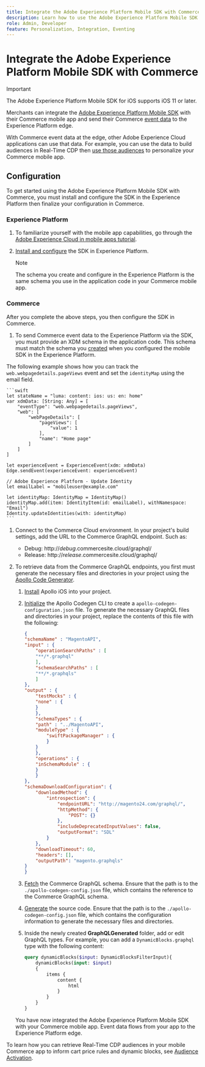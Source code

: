 ```yaml
---
title: Integrate the Adobe Experience Platform Mobile SDK with Commerce
description: Learn how to use the Adobe Experience Platform Mobile SDK with your headless or custom Commerce storefront.
role: Admin, Developer
feature: Personalization, Integration, Eventing
---
```

# Integrate the Adobe Experience Platform Mobile SDK with Commerce

>[!IMPORTANT]
>
>The Adobe Experience Platform Mobile SDK for iOS supports iOS 11 or later.

Merchants can integrate the [Adobe Experience Platform Mobile SDK](https://developer.adobe.com/client-sdks/documentation/) with their Commerce mobile app and send their Commerce [event data](events.md) to the Experience Platform edge.

With Commerce event data at the edge, other Adobe Experience Cloud applications can use that data. For example, you can use the data to build audiences in Real-Time CDP then [use those audiences](https://experienceleague.adobe.com/docs/commerce-admin/customers/audience-activation.html) to personalize your Commerce mobile app.

## Configuration

To get started using the Adobe Experience Platform Mobile SDK with Commerce, you must install and configure the SDK in the Experience Platform then finalize your configuration in Commerce.

### Experience Platform

1. To familiarize yourself with the mobile app capabilities, go through the [Adobe Experience Cloud in mobile apps tutorial](https://experienceleague.adobe.com/docs/platform-learn/implement-mobile-sdk/overview.html).

1. [Install and configure](https://developer.adobe.com/client-sdks/documentation/getting-started/) the SDK in Experience Platform.

    >[!NOTE]
    >
    >The schema you create and configure in the Experience Platform is the same schema you use in the application code in your Commerce mobile app. 

### Commerce

After you complete the above steps, you then configure the SDK in Commerce.

1. To send Commerce event data to the Experience Platform via the SDK, you must provide an XDM schema in the application code. This schema must match the schema you [created](https://developer.adobe.com/client-sdks/documentation/getting-started/set-up-schemas-and-datasets/) when you configured the mobile SDK in the Experience Platform.

The following example shows how you can track the `web.webpagedetails.pageViews` event and set the `identityMap` using the email field.

    ```swift
    let stateName = "luma: content: ios: us: en: home"
    var xdmData: [String: Any] = [
        "eventType": "web.webpagedetails.pageViews",
        "web": [
            "webPageDetails": [
                "pageViews": [
                    "value": 1
                ],
                "name": "Home page"
            ]
        ]
    ]

    let experienceEvent = ExperienceEvent(xdm: xdmData)
    Edge.sendEvent(experienceEvent: experienceEvent)
    
    // Adobe Experience Platform - Update Identity
    let emailLabel = "mobileuser@example.com"
    
    let identityMap: IdentityMap = IdentityMap()
    identityMap.add(item: IdentityItem(id: emailLabel), withNamespace: "Email")
    Identity.updateIdentities(with: identityMap)
    ```

1. Connect to the Commerce Cloud environment. In your project's build settings, add the URL to the Commerce GraphQL endpoint. Such as:

    - Debug: http://_debug_.commercesite.cloud/graphql/
    - Release: http://_release_.commercesite.cloud/graphql/
    
1. To retrieve data from the Commerce GraphQL endpoints, you first must generate the necessary files and directories in your project using the [Apollo Code Generator](https://www.apollographql.com/docs/ios/).

    1. [Install](https://www.apollographql.com/docs/ios/get-started#1-install-the-apollo-frameworks) Apollo iOS into your project.
    1. [Initialize](https://www.apollographql.com/docs/ios/code-generation/codegen-cli/#initialize) the Apollo Codegen CLI to create a `apollo-codegen-configuration.json` file. To generate the necessary GraphQL files and directories in your project, replace the contents of this file with the following:

        ```json
        {
        "schemaName" : "MagentoAPI",
        "input" : {
            "operationSearchPaths" : [
            "**/*.graphql"
            ],
            "schemaSearchPaths" : [
            "**/*.graphqls"
            ]
        },
        "output" : {
            "testMocks" : {
            "none" : {
            }
            },
            "schemaTypes" : {
            "path" : "../MagentoAPI",
            "moduleType" : {
                "swiftPackageManager" : {
                }
            }
            },
            "operations" : {
            "inSchemaModule" : {
            }
            }
        },
        "schemaDownloadConfiguration": {
            "downloadMethod": {
                "introspection": {
                    "endpointURL": "http://magento24.com/graphql/",
                    "httpMethod": {
                        "POST": {}
                    },
                    "includeDeprecatedInputValues": false,
                    "outputFormat": "SDL"
                }
            },
            "downloadTimeout": 60,
            "headers": [],
            "outputPath": "magento.graphqls"
        }
        }
        ```
        
    1. [Fetch](https://www.apollographql.com/docs/ios/code-generation/codegen-cli/#fetch-schema) the Commerce GraphQL schema. Ensure that the path is to the `./apollo-codegen-config.json` file, which contains the reference to the Commerce GraphQL schema.

    1. [Generate](https://www.apollographql.com/docs/ios/code-generation/codegen-cli/#generate) the source code. Ensure that the path is to the `./apollo-codegen-config.json` file, which contains the configuration information to generate the necessary files and directories.

    1. Inside the newly created **GraphQLGenerated** folder, add or edit GraphQL types. For example, you can add a `DynamicBlocks.graphql` type with the following content:

        ```graphql
        query dynamicBlocks($input: DynamicBlocksFilterInput){
            dynamicBlocks(input: $input)
            {
                items {
                    content {
                        html
                    }
                }
            }
        }
        ```

    You have now integrated the Adobe Experience Platform Mobile SDK with your Commerce mobile app. Event data flows from your app to the Experience Platform edge.

To learn how you can retrieve Real-Time CDP audiences in your mobile Commerce app to inform cart price rules and dynamic blocks, see [Audience Activation](https://experienceleague.adobe.com/docs/commerce-admin/customers/audience-activation.html).
